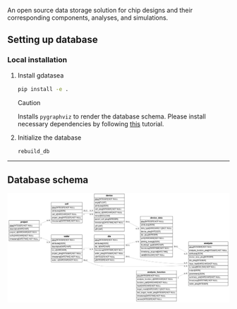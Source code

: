 An open source data storage solution for chip designs and their corresponding components, analyses, and simulations.

## Setting up database

### Local installation

1. Install gdatasea
    ```bash
    pip install -e .
    ```
    > [!CAUTION]
    > Installs `pygraphviz` to render the database schema. Please install necessary dependencies by following [this](https://pygraphviz.github.io/documentation/stable/install.html) tutorial.


2. Initialize the database
    ```bash
    rebuild_db
    ```

------------------
## Database schema

![](https://github.com/gdsfactory/gdatasea/blob/main/gdatasea_db.svg)
